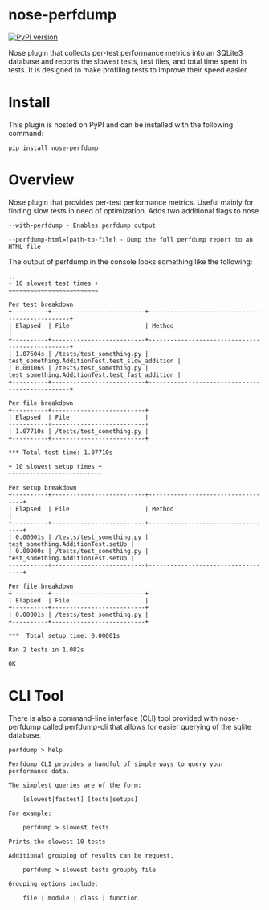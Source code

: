 nose-perfdump
=============

[![PyPI version](https://img.shields.io/pypi/v/nose-perfdump.svg)](http://badge.fury.io/py/nose-perfdump)

Nose plugin that collects per-test performance metrics into an SQLite3 database and reports the slowest tests, test files, and total time
spent in tests. It is designed to make profiling tests to improve their speed
easier.

# Install

This plugin is hosted on PyPI and can be installed with the following command:

    pip install nose-perfdump

# Overview

Nose plugin that provides per-test performance metrics. Useful mainly for
finding slow tests in need of optimization. Adds two additional flags to
nose.

    --with-perfdump - Enables perfdump output

    --perfdump-html=[path-to-file] - Dump the full perfdump report to an HTML file

The output of perfdump in the console looks something like the following:

    ..
    + 10 slowest test times +
    ~~~~~~~~~~~~~~~~~~~~~~~~~

    Per test breakdown
    +----------+--------------------------+------------------------------------------------+
    | Elapsed  | File                     | Method                                         |
    +----------+--------------------------+------------------------------------------------+
    | 1.07604s | /tests/test_something.py | test_something.AdditionTest.test_slow_addition |
    | 0.00106s | /tests/test_something.py | test_something.AdditionTest.test_fast_addition |
    +----------+--------------------------+------------------------------------------------+
    
    Per file breakdown
    +----------+--------------------------+
    | Elapsed  | File                     |
    +----------+--------------------------+
    | 1.07710s | /tests/test_something.py |
    +----------+--------------------------+
    
    *** Total test time: 1.07710s
    
    + 10 slowest setup times +
    ~~~~~~~~~~~~~~~~~~~~~~~~~~
    
    Per setup breakdown
    +----------+--------------------------+-----------------------------------+
    | Elapsed  | File                     | Method                            |
    +----------+--------------------------+-----------------------------------+
    | 0.00001s | /tests/test_something.py | test_something.AdditionTest.setUp |
    | 0.00000s | /tests/test_something.py | test_something.AdditionTest.setUp |
    +----------+--------------------------+-----------------------------------+
    
    Per file breakdown
    +----------+--------------------------+
    | Elapsed  | File                     |
    +----------+--------------------------+
    | 0.00001s | /tests/test_something.py |
    +----------+--------------------------+
    
    ***  Total setup time: 0.00001s
    ----------------------------------------------------------------------
    Ran 2 tests in 1.082s

    OK

# CLI Tool

There is also a command-line interface (CLI) tool provided with nose-perfdump
called perfdump-cli that allows for easier querying of the sqlite database.
    
    perfdump > help
    
    Perfdump CLI provides a handful of simple ways to query your
    performance data.
    
    The simplest queries are of the form:
    
	    [slowest|fastest] [tests|setups]
    
    For example:
    
	    perfdump > slowest tests
    
    Prints the slowest 10 tests
    
    Additional grouping of results can be request.
    
	    perfdump > slowest tests groupby file
    
    Grouping options include:
    
	    file | module | class | function
